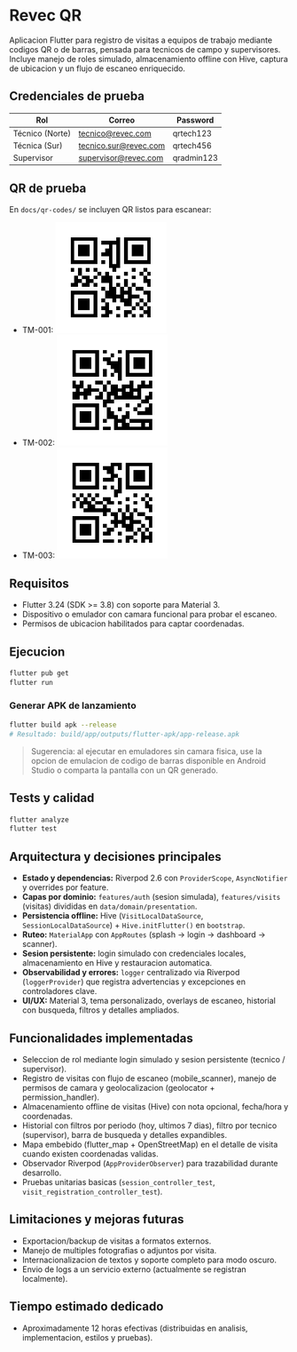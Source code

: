 # Revec QR

Aplicacion Flutter para registro de visitas a equipos de trabajo mediante codigos QR o de barras, pensada para tecnicos de campo y supervisores. Incluye manejo de roles simulado, almacenamiento offline con Hive, captura de ubicacion y un flujo de escaneo enriquecido.

## Credenciales de prueba

| Rol                      | Correo                | Password   |
|--------------------------|-----------------------|------------|
| Técnico (Norte)          | tecnico@revec.com     | qrtech123  |
| Técnica (Sur)            | tecnico.sur@revec.com | qrtech456  |
| Supervisor               | supervisor@revec.com  | qradmin123 |

## QR de prueba
En `docs/qr-codes/` se incluyen QR listos para escanear:
- TM-001: ![TM-001](docs/qr-codes/TM-001.png)
- TM-002: ![TM-002](docs/qr-codes/TM-002.png)
- TM-003: ![TM-003](docs/qr-codes/TM-003.png)

## Requisitos
- Flutter 3.24 (SDK >= 3.8) con soporte para Material 3.
- Dispositivo o emulador con camara funcional para probar el escaneo.
- Permisos de ubicacion habilitados para captar coordenadas.

## Ejecucion
```bash
flutter pub get
flutter run
```

### Generar APK de lanzamiento
```bash
flutter build apk --release
# Resultado: build/app/outputs/flutter-apk/app-release.apk
```

> Sugerencia: al ejecutar en emuladores sin camara fisica, use la opcion de emulacion de codigo de barras disponible en Android Studio o comparta la pantalla con un QR generado.

## Tests y calidad
```bash
flutter analyze
flutter test
```

## Arquitectura y decisiones principales
- **Estado y dependencias:** Riverpod 2.6 con `ProviderScope`, `AsyncNotifier` y overrides por feature.
- **Capas por dominio:** `features/auth` (sesion simulada), `features/visits` (visitas) divididas en `data/domain/presentation`.
- **Persistencia offline:** Hive (`VisitLocalDataSource`, `SessionLocalDataSource`) + `Hive.initFlutter()` en `bootstrap`.
- **Ruteo:** `MaterialApp` con `AppRoutes` (splash -> login -> dashboard -> scanner).
- **Sesion persistente:** login simulado con credenciales locales, almacenamiento en Hive y restauracion automatica.
- **Observabilidad y errores:** `logger` centralizado via Riverpod (`loggerProvider`) que registra advertencias y excepciones en controladores clave.
- **UI/UX:** Material 3, tema personalizado, overlays de escaneo, historial con busqueda, filtros y detalles ampliados.

## Funcionalidades implementadas
- Seleccion de rol mediante login simulado y sesion persistente (tecnico / supervisor).
- Registro de visitas con flujo de escaneo (mobile_scanner), manejo de permisos de camara y geolocalizacion (geolocator + permission_handler).
- Almacenamiento offline de visitas (Hive) con nota opcional, fecha/hora y coordenadas.
- Historial con filtros por periodo (hoy, ultimos 7 dias), filtro por tecnico (supervisor), barra de busqueda y detalles expandibles.
- Mapa embebido (flutter_map + OpenStreetMap) en el detalle de visita cuando existen coordenadas validas.
- Observador Riverpod (`AppProviderObserver`) para trazabilidad durante desarrollo.
- Pruebas unitarias basicas (`session_controller_test`, `visit_registration_controller_test`).

## Limitaciones y mejoras futuras
- Exportacion/backup de visitas a formatos externos.
- Manejo de multiples fotografias o adjuntos por visita.
- Internacionalizacion de textos y soporte completo para modo oscuro.
- Envio de logs a un servicio externo (actualmente se registran localmente).

## Tiempo estimado dedicado
- Aproximadamente 12 horas efectivas (distribuidas en analisis, implementacion, estilos y pruebas).
